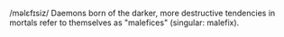 /məlɛfɪsiz/
Daemons born of the darker, more destructive tendencies in mortals refer to themselves as "malefices" (singular: malefix).